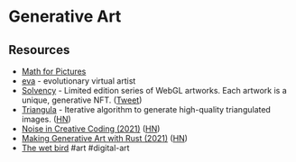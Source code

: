 # Generative Art

## Resources

- [Math for Pictures](https://macwright.com/2013/03/05/math-for-pictures.html)
- [eva](http://www.alexrehberg.com/eva/) - evolutionary virtual artist
- [Solvency](https://www.solvency.art/) - Limited edition series of WebGL artworks. Each artwork is a unique, generative NFT. ([Tweet](https://twitter.com/ezzzrrra/status/1384572610835582979))
- [Triangula](https://github.com/RH12503/Triangula) - Iterative algorithm to generate high-quality triangulated images. ([HN](https://news.ycombinator.com/item?id=26899066))
- [Noise in Creative Coding (2021)](https://varun.ca/noise/) ([HN](https://news.ycombinator.com/item?id=26904637))
- [Making Generative Art with Rust (2021)](https://blog.abor.dev/p/making-generative-art-with-rust) ([HN](https://news.ycombinator.com/item?id=27000436))
- [The wet bird](http://www.oyonale.com/image.php?code=464&mode=info&section=2000&lang=en&) #art #digital-art

